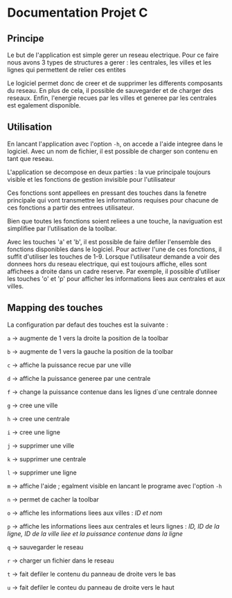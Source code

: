 # Documentation Projet C

## Principe
Le but de l'application est simple gerer un reseau electrique. Pour ce faire nous avons 3 types de structures a gerer : les centrales, les villes et les lignes qui permettent de relier ces entites

Le logiciel permet donc de creer et de supprimer les differents composants du reseau. En plus de cela, il possible de sauvegarder et de charger des reseaux. Enfin, l'energie recues par les villes et generee par les centrales est egalement disponible.  

## Utilisation
En lancant l'application avec l'option `-h`, on accede a l'aide integree dans le logiciel. Avec un nom de fichier, il est possible de charger son contenu en tant que reseau.

L'application se decompose en deux parties : la vue principale toujours visible et les fonctions de gestion invisible pour l'utilisateur

Ces fonctions sont appellees en pressant des touches dans la fenetre principale qui vont transmettre les informations requises pour chacune de ces fonctions a partir des entrees utilisateur.

Bien que toutes les fonctions soient reliees a une touche, la naviguation est simplifiee par l'utilisation de la toolbar. 

Avec les touches 'a' et 'b', il est possible de faire defiler l'ensemble des fonctions disponibles dans le logiciel. Pour activer l'une de ces fonctions, il suffit d'utiliser les touches de 1-9. 
Lorsque l'utilisateur demande a voir des donnees hors du reseau electrique, qui est toujours affiche, elles sont affichees a droite dans un cadre reserve. Par exemple, il possible d'utiliser les touches 
'o' et 'p' pour afficher les informations liees aux centrales et aux villes.

## Mapping des touches
La configuration par defaut des touches est la suivante :

`a` -> augmente de 1 vers la droite la position de la toolbar 

`b` -> augmente de 1 vers la gauche la position de la toolbar 

`c` -> affiche la puissance recue par une ville

`d` -> affiche la puissance generee par une centrale

`f` -> change la puissance contenue dans les lignes d`une centrale donnee

`g` -> cree une ville

`h` -> cree une centrale

`i` -> cree une ligne

`j` -> supprimer une ville

`k` -> supprimer une centrale

`l` -> supprimer une ligne

`m` -> affiche l'aide ; egalment visible en lancant le programe avec l'option `-h`

`n` -> permet de cacher la toolbar

`o` -> affiche les informations liees aux villes : *ID et nom*

`p` -> affiche les informations liees aux centrales et leurs lignes : *ID, ID de la ligne, ID de la ville liee et la puissance contenue dans la ligne*

`q` -> sauvegarder le reseau

`r` -> charger un fichier dans le reseau

`t` -> fait defiler le contenu du panneau de droite vers le bas

`u` -> fait defiler le conteu du panneau de droite vers le haut
